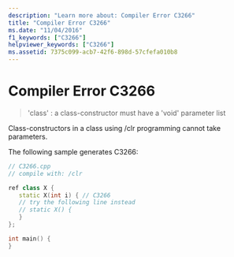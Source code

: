 ```yaml
---
description: "Learn more about: Compiler Error C3266"
title: "Compiler Error C3266"
ms.date: "11/04/2016"
f1_keywords: ["C3266"]
helpviewer_keywords: ["C3266"]
ms.assetid: 7375c099-acb7-42f6-898d-57cfefa010b8
---
```

# Compiler Error C3266

> 'class' : a class-constructor must have a 'void' parameter list

Class-constructors in a class using /clr programming cannot take parameters.

The following sample generates C3266:

```cpp
// C3266.cpp
// compile with: /clr

ref class X {
   static X(int i) { // C3266
   // try the following line instead
   // static X() {
   }
};

int main() {
}
```
